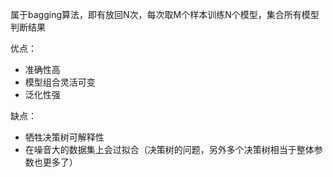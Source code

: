 
属于bagging算法，即有放回N次，每次取M个样本训练N个模型，集合所有模型判断结果

优点：
+ 准确性高
+ 模型组合灵活可变
+ 泛化性强

缺点：
+ 牺牲决策树可解释性
+ 在噪音大的数据集上会过拟合（决策树的问题，另外多个决策树相当于整体参数也更多了）